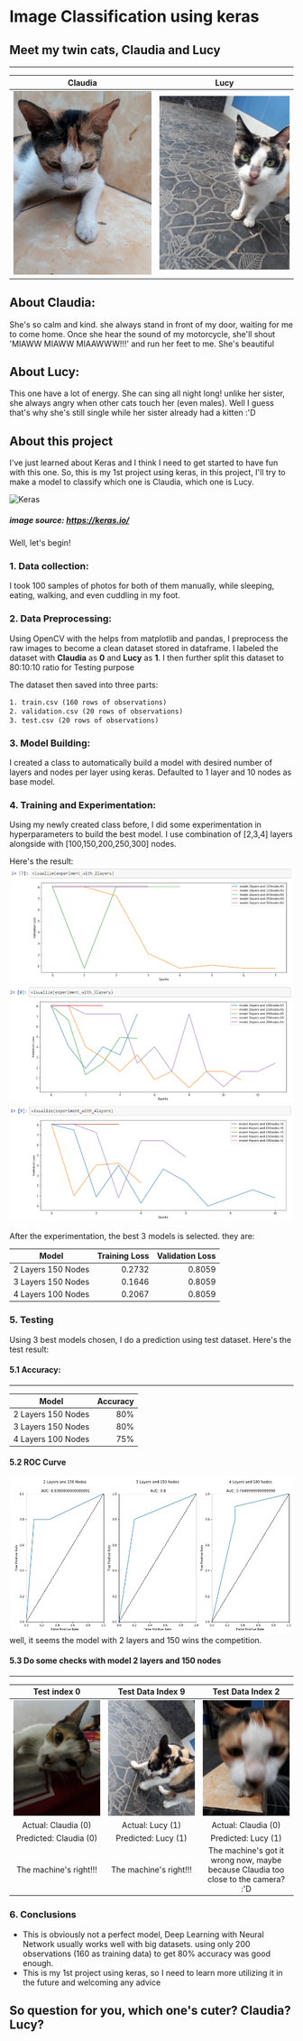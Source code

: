 # Image Classification using keras

## Meet my twin cats, Claudia and Lucy

------------------------------------------------------------------------------

Claudia             |  Lucy
-------------------------|-------------------------
![Claudia](https://raw.githubusercontent.com/astandri/TwinCatsClassification_Keras/master/Images/Claudia/Claudia15.jpg)  |  ![Lucy](https://raw.githubusercontent.com/astandri/TwinCatsClassification_Keras/master/Images/Lucy/Lucy7.jpg)


## About Claudia:
She's so calm and kind. she always stand in front of my door, waiting for me to come home. Once she hear the sound of my motorcycle, she'll shout 'MIAWW MIAWW MIAAWWW!!!' and run her feet to me. She's beautiful


## About Lucy:
This one have a lot of energy. She can sing all night long! unlike her sister, she always angry when other cats touch her (even males). Well I guess that's why she's still single while her sister already had a kitten :'D


## About this project
I've just learned about Keras and I think I need to get started to have fun with this one. So, this is my 1st project using keras, in this project, I'll try to make a model to classify which one is Claudia, which one is Lucy.


![Keras](https://s3.amazonaws.com/keras.io/img/keras-logo-2018-large-1200.png)
##### image source: https://keras.io/

Well, let's begin!


### 1. **Data collection**:
I took 100 samples of photos for both of them manually, while sleeping, eating, walking, and even cuddling in my foot.


### 2. **Data Preprocessing**:
Using OpenCV with the helps from matplotlib and pandas, I preprocess the raw images to become a clean dataset stored in dataframe. 
I labeled the dataset with **Claudia** as **0** and **Lucy** as **1**. I then further split this dataset to 80:10:10 ratio for Testing purpose

The dataset then saved into three parts:

	1. train.csv (160 rows of observations)
	2. validation.csv (20 rows of observations)
	3. test.csv (20 rows of observations)


### 3. **Model Building**:
I created a class to automatically build a model with desired number of layers and nodes per layer using keras.
Defaulted to 1 layer and 10 nodes as base model.


### 4. **Training and Experimentation**:
Using my newly created class before, I did some experimentation in hyperparameters to build the best model. I use combination of [2,3,4] layers alongside with [100,150,200,250,300] nodes.

Here's the result:
![2 Layers](https://raw.githubusercontent.com/astandri/TwinCatsClassification_Keras/master/Images/experiment_with_2layers.PNG)
![3 Layers](https://raw.githubusercontent.com/astandri/TwinCatsClassification_Keras/master/Images/experiment_with_3layers.PNG)
![4 Layers](https://raw.githubusercontent.com/astandri/TwinCatsClassification_Keras/master/Images/experiment_with_4layers.PNG)

After the experimentation, the best 3 models is selected. they are:

Model             |  Training Loss | Validation Loss
-------------------------|-------------------------: | -------------------------:
2 Layers 150 Nodes | 0.2732 | 0.8059
3 Layers 150 Nodes | 0.1646 | 0.8059
4 Layers 100 Nodes | 0.2067 | 0.8059


### 5. **Testing**
Using 3 best models chosen, I do a prediction using test dataset. Here's the test result:

#### 5.1 Accuracy:
------------------------------------------------------------------------------

Model             |  Accuracy 
-------------------------|-------------------------: 
2 Layers 150 Nodes | 80%
3 Layers 150 Nodes | 80% 
4 Layers 100 Nodes | 75%


#### 5.2 ROC Curve
![Test Result](https://raw.githubusercontent.com/astandri/TwinCatsClassification_Keras/master/Images/test_result.PNG)
well, it seems the model with 2 layers and 150 wins the competition.

#### 5.3 Do some checks with model 2 layers and 150 nodes
------------------------------------------------------------------------------

Test index 0     |  Test Data Index 9 | Test Data Index 2
:-------------------------:| :-------------------------: | :-------------------------:
![index0](https://raw.githubusercontent.com/astandri/TwinCatsClassification_Keras/master/Images/Claudia/Claudia70.jpg) | ![index0](https://raw.githubusercontent.com/astandri/TwinCatsClassification_Keras/master/Images/Lucy/Lucy58.jpg) | ![index0](https://raw.githubusercontent.com/astandri/TwinCatsClassification_Keras/master/Images/Claudia/Claudia20.jpg)
Actual: Claudia (0) | Actual: Lucy (1) | Actual: Claudia (0)
Predicted: Claudia (0) | Predicted: Lucy (1) | Predicted: Lucy (1)
The machine's right!!! | The machine's right!!! | The machine's got it wrong now, maybe because Claudia too close to the camera? :'D

### 6. Conclusions
- This is obviously not a perfect model, Deep Learning with Neural Network usually works well with big datasets. using only 200 observations (160 as training data) to get 80% accuracy was good enough.
- This is my 1st project using keras, so I need to learn more utilizing it in the future and welcoming any advice

## So question for you, which one's cuter? Claudia? Lucy?

